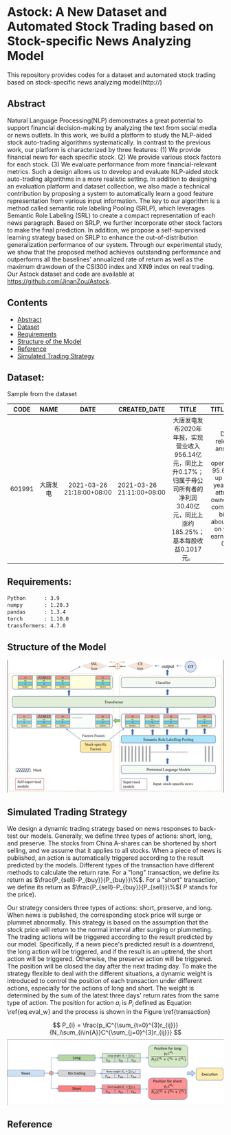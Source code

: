 # Astock: A New Dataset and Automated Stock Trading based on Stock-specific News Analyzing Model

This repository provides codes for a dataset and automated stock trading based on stock-specific news analyzing model(http://)



## Abstract
Natural Language Processing(NLP) demonstrates a great potential to support financial decision-making by analyzing the text from social media or news outlets. In this work, we build a platform to study the NLP-aided stock auto-trading algorithms systematically. In contrast to the previous work, our platform is characterized by three features: (1) We provide financial news for each specific stock. (2) We provide various stock factors for each stock. (3) We evaluate performance from more financial-relevant metrics. Such a design allows us to develop and evaluate NLP-aided stock auto-trading algorithms in a more realistic setting. In addition to designing an evaluation platform and dataset collection, we also made a technical contribution by proposing a system to automatically learn a good feature representation from various input information. The key to our algorithm is a method called semantic role labeling Pooling (SRLP), which leverages Semantic Role Labeling (SRL) to create a compact representation of each news paragraph. Based on SRLP, we further incorporate other stock factors to make the final prediction. In addition, we propose a self-supervised learning strategy based on SRLP to enhance the out-of-distribution generalization performance of our system. Through our experimental study,  we show that the proposed method achieves outstanding performance and outperforms all the baselines' annualized rate of return as well as the maximum drawdown of the CSI300 index and XIN9 index on real trading. Our Astock dataset and code are available at https://github.com/JinanZou/Astock.


## Contents 
- <a href="#Abstract">Abstract</a><br>
- <a href="#Dataset">Dataset</a><br>
- <a href="#Requirements">Requirements</a><br>
- <a href="#Structure of the Model">Structure of the Model</a><br>
- <a href="#Reference">Reference</a><br>
- <a href="#Simulated Trading Strategy">Simulated Trading Strategy</a><br>


## Dataset:
Sample from the dataset

| CODE | NAME | DATE | CREATED_DATE | TITLE | TITLE_TRANSLATED | READ | LABEL | PRICE_CHG(%) | 
| ---------- | :-----------:  | :-----------: | ---------- | :-----------:  | :-----------: | ---------- | :-----------:  | :-----------: |
|601991|大唐发电|2021-03-26 21:18:00+08:00|2021-03-26 21:11:00+08:00|大唐发电发布2020年年报，实现营业收入956.14亿元，同比上升0.17%；归属于母公司所有者的净利润30.40亿元，同比上涨约185.25%；基本每股收益0.1017元。|Datang Power released its 2020 annual report and achieved an operating revenue of 95.614 billion yuan, up 0.17% year on year; The net profit attributable to the owners of the parent company was 3.040 billion yuan, up about 185.25% year on year; The basic earnings per share is 0.1017 yuan.|4808633.0|1|0.006920415224913601|

## Requirements:
```shell
Python      : 3.9
numpy       : 1.20.3
pandas      : 1.3.4
torch       : 1.10.0
transformers: 4.7.0
```

## Structure of the Model
<img src=figs/model_structure.jpg width=800>

## Simulated Trading Strategy
We design a dynamic trading strategy based on news responses to back-test our models. Generally, we define three types of actions: short, long, and preserve. The stocks from China A-shares can be shortened by short selling, and we assume that it applies to all stocks. When a piece of news is published, an action is automatically triggered according to the result predicted by the models.
Different types of the transaction have different methods to calculate the return rate.
For a "long" transaction, we define its return as $\frac{P_{sell}-P_{buy}}{P_{buy}}\%$. For a "short" transaction, we define its return as $\frac{P_{sell}-P_{buy}}{P_{sell}}\%$( $P$ stands for the price).

Our strategy considers three types of actions: short, preserve, and long. When news is published, the corresponding stock price will surge or plummet abnormally. This strategy is based on the assumption that the stock price will return to the normal interval after surging or plummeting. The trading actions will be triggered according to the result predicted by our model. Specifically, if a news piece's predicted result is a downtrend, the long action will be triggered, and if the result is an uptrend, the short action will be triggered. Otherwise, the preserve action will be triggered. The position will be closed the day after the next trading day. To make the strategy flexible to deal with the different situations, a dynamic weight is introduced to control the position of each transaction under different actions, especially for the actions of long and short. The weight is determined by the sum of the latest three days' return rates from the same type of action. The position for action $a_i$ is $P_{i}$ defined as Equation \ref{eq.eval_w} and the process is shown in the Figure \ref{transaction}

$$
    P_{i}  = \frac{p_iC^{\sum_{t=0}^{3}r_{ij}}}{N_i\sum_{i\in{A}}C^{\sum_{j=0}^{3}r_{ij}}}
$$
<img src="figs/process_of_each_transaction.png" width=800>
## Reference
